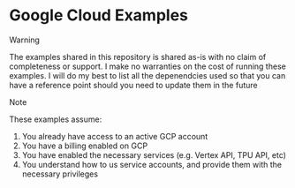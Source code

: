# Google Cloud Examples
>[!WARNING]
>The examples shared in this repository is shared as-is with no claim of completeness or support. I make no warranties on the cost of running these examples. I will do my best to list all the depenendcies used so that you can have a reference point should you need to update them in the future 

>[!NOTE]
>These examples assume:
>1. You already have access to an active GCP account
>2. You have a billing enabled on GCP
>3. You have enabled the necessary services (e.g. Vertex API, TPU API, etc)
>4. You understand how to us service accounts, and provide them with the necessary privileges 
